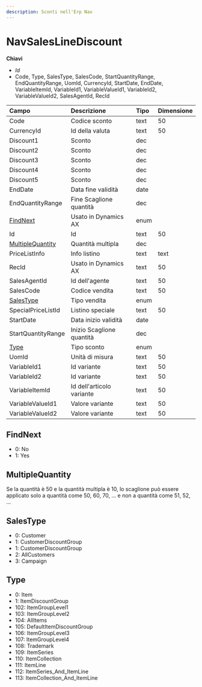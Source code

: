 ```yaml
---
description: Sconti nell'Erp Nav
---
```


# NavSalesLineDiscount

**Chiavi**

* _Id_
* Code, Type, SalesType, SalesCode, StartQuantityRange, EndQuantityRange, UomId, CurrencyId, StartDate, EndDate, VariableItemId, VariableId1, VariableValueId1, VariableId2, VariableValueId2, SalesAgentId, RecId

| Campo | Descrizione | Tipo | Dimensione |
| :--- | :--- | :--- | :--- |
| Code | Codice sconto | text | 50 |
| CurrencyId | Id della valuta | text | 50 |
| Discount1 | Sconto | dec |  |
| Discount2 | Sconto | dec |  |
| Discount3 | Sconto | dec |  |
| Discount4 | Sconto | dec |  |
| Discount5 | Sconto | dec |  |
| EndDate | Data fine validità | date |  |
| EndQuantityRange | Fine Scaglione quantità | dec |  |
| [FindNext](navsaleslinediscount.md#findnext) | Usato in Dynamics AX | enum |  |
| Id | Id | text | 50 |
| [MultipleQuantity](navsaleslinediscount.md#multiplequantity) | Quantità multipla | dec |  |
| PriceListInfo | Info listino | text | text |
| RecId | Usato in Dynamics AX | text | 50 |
| SalesAgentId | Id dell'agente | text | 50 |
| SalesCode | Codice vendita | text | 50 |
| [SalesType](navsaleslinediscount.md#salestype) | Tipo vendita | enum |  |
| SpecialPriceListId | Listino speciale | text | 50 |
| StartDate | Data inizio validità | date |  |
| StartQuantityRange | Inizio Scaglione quantità | dec |  |
| [Type](navsaleslinediscount.md#type) | Tipo sconto | enum |  |
| UomId | Unità di misura | text | 50 |
| VariableId1 | Id variante | text | 50 |
| VariableId2 | Id variante | text | 50 |
| VariableItemId | Id dell'articolo variante | text | 50 |
| VariableValueId1 | Valore variante | text | 50 |
| VariableValueId2 | Valore variante | text | 50 |

## FindNext

* 0: No
* 1: Yes

## MultipleQuantity

Se la quantità è 50 e la quantità multipla è 10, lo scaglione può essere applicato solo a quantità come 50, 60, 70, ... e non a quantità come 51, 52, ...

## SalesType

* 0: Customer
* 1: CustomerDiscountGroup
* 1: CustomerDiscountGroup
* 2: AllCustomers
* 3: Campaign

## Type

* 0: Item
* 1: ItemDiscountGroup
* 102: ItemGroupLevel1
* 103: ItemGroupLevel2
* 104: AllItems
* 105: DefaultItemDiscountGroup
* 106: ItemGroupLevel3
* 107: ItemGroupLevel4
* 108: Trademark
* 109: ItemSeries
* 110: ItemCollection
* 111: ItemLine
* 112: ItemSeries\_And\_ItemLine
* 113: ItemCollection\_And\_ItemLine
